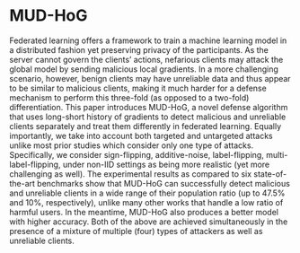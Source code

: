 # MUD-HoG
Federated learning offers a framework to train a machine learning model in a distributed fashion yet preserving privacy of the participants. As the server cannot govern the clients’ actions, nefarious clients may attack the global model by sending malicious local gradients. In a more challenging scenario, however, benign clients may have unreliable data and thus appear to be similar to malicious clients, making it much harder for a defense mechanism to perform this three-fold (as opposed to a two-fold) differentiation. This paper introduces MUD-HoG, a novel defense algorithm that uses long-short history of gradients to detect malicious and unreliable clients separately and treat them differently in federated learning. Equally importantly, we take into account both targeted and untargeted attacks unlike most prior studies which consider only one type of attacks. Specifically, we consider sign-flipping, additive-noise, label-flipping, multi-label-flipping, under non-IID settings as being more realistic (yet more challenging as well). The experimental results as compared to six state-of-the-art benchmarks show that MUD-HoG can successfully detect malicious and unreliable clients in a wide range of their population ratio (up to 47.5% and 10%, respectively), unlike many other works that handle a low ratio of harmful users. In the meantime, MUD-HoG also produces a better model with higher accuracy. Both of the above are achieved simultaneously in the presence of a mixture of multiple (four) types of attackers as well as unreliable clients.

